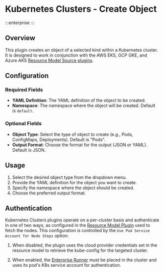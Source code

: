 # Kubernetes Clusters - Create Object
:::enterprise
:::

## Overview

This plugin creates an object of a selected kind within a Kubernetes cluster. It is designed to work in conjunction with the AWS EKS, GCP GKE, and Azure AKS [Resource Model Source plugins](/manual/projects/resource-model-sources/).

## Configuration

### Required Fields

* **YAML Definition**: The YAML definition of the object to be created.
* **Namespace**: The namespace where the object will be created. Default is `default`.

### Optional Fields

* **Object Type**: Select the type of object to create (e.g., Pods, ConfigMaps, Deployments). Default is "Pods".
* **Output Format**: Choose the format for the output (JSON or YAML). Default is JSON.

## Usage

1. Select the desired object type from the dropdown menu.
2. Provide the YAML definition for the object you want to create.
3. Specify the namespace where the object should be created.
4. Choose the preferred output format.

## Authentication

Kubernetes Clusters plugins operate on a per-cluster basis and authenticate in one of two ways, as configured in the [Resource Model Plugin](/manual/projects/resource-model-sources/) used to fetch the nodes. This configuration is controlled by the `Use Pod Service Account for Node Steps` option:

1. When disabled, the plugin uses the cloud provider credentials set in the resource model to retrieve the
   kube-config for the targeted cluster.

2. When enabled, the [Enterprise Runner](/administration/runner/) must be placed in the cluster and uses its pod's K8s service account for authentication.